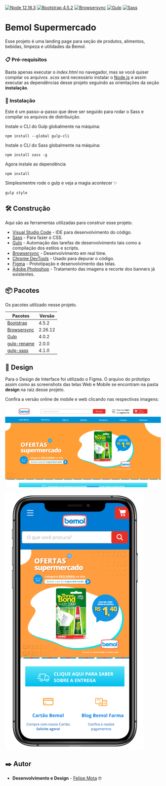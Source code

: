 [![Node 12.18.3](https://img.shields.io/badge/Node-12.18.3-brightgreen.svg?style=flat-square)](https://nodejs.org/en/)
[![Bootstrap 4.5.2](https://img.shields.io/badge/Bootstrap-4.5.2-brightgreen.svg?style=flat-square)](https://github.com/twbs/bootstrap)
[![Browsersync](https://img.shields.io/badge/Browsersync-2.26.12-brightgreen.svg?style=flat-square)](https://github.com/BrowserSync/browser-sync)
[![Gulp](https://img.shields.io/badge/Gulp-4.0.2-brightgreen.svg?style=flat-square)](https://github.com/gulpjs/gulp)
[![Sass](https://img.shields.io/badge/Sass-1.26.10-brightgreen.svg?style=flat-square)](https://github.com/sass/dart-sass)

# Bemol Supermercado

Esse projeto é uma landing page para seção de produtos, alimentos, bebidas, limpeza e utilidades da Bemol.

### 📋 Pré-requisitos

Basta apenas executar o *index.html* no navegador, mas se você quiser compilar os arquivos *.scss* será necessário instalar o [Node.js](https://nodejs.org/en/) e assim executar as dependências desse projeto seguindo as orientações da seção **instalação**.

### 🔧 Instalação

Este é um passo-a-passo que deve ser seguido para rodar o Sass e compilar os arquivos de distribuição.

Instale o CLI do Gulp globalmente na máquina:

```
npm install --global gulp-cli
```

Instale o CLI do Sass globalmente na máquina:

```
npm install sass -g 
```

Agora instale as dependência

```
npm install
```

Simplesmentre rode o gulp e veja a magia acontecer :sparkles:

```
gulp style
```



## 🛠️ Construção

Aqui são as ferramentas utilizadas para construir esse projeto.

* [Visual Studio Code](https://github.com/microsoft/vscode) - IDE para desenvolvimento do código.
* [Sass](https://github.com/sass/sass) - Para fazer o CSS.
* [Gulp](https://github.com/gulpjs/gulp) - Automação das tarefas de desenvolvimento tais como a compilação dos estilos e scripts.
* [Browsersync](https://github.com/BrowserSync/browser-sync) - Desenvolvimento em real time.
* [Chrome DevTools](https://developers.google.com/web/tools/chrome-devtools?hl=pt-br) - Usado para depurar o código.
* [Figma](https://www.figma.com/) - Prototipação e desenvolvimento das telas.
* [Adobe Photoshop](https://www.adobe.com/br/products/photoshop.html) - Tratamento das imagens e recorte dos banners já existentes.

## 📦 Pacotes

Os pacotes utilizado nesse projeto.

| __Pacotes__                                                                                 | __Versão__  |
| ------------------------------------------------------------------------------------------- | ----------- |
|  [Bootstrap](https://github.com/twbs/bootstrap)                                             |   4.5.2    |
|  [Browsersync](https://github.com/BrowserSync/browser-sync)                                |   2.26.12  |
|  [Gulp](https://github.com/gulpjs/gulp)                                                     |   4.0.2    |
|  [gulp-rename](https://github.com/hparra/gulp-rename)                                       |   2.0.0    |
|  [gulp-sass](https://github.com/dlmanning/gulp-sass)                                        |   4.1.0    |

## 🎨 Design

Para o Design de Interface foi utilizado o Figma. O arquivo do prótotipo assim como as screenshots das telas Web e Mobile se encontram na pasta **design** na raiz desse projeto.

Confira a versão online de mobile e web clicando nas respectivas imagens:

![Web](/screenshot-web.png)

![Mobile](/screenshot-mobile.png)


## ✒️ Autor

* **Desenvolvimento e Design** - [Felipe Mota](https://github.com/felipemotabr) 🤓
